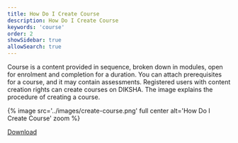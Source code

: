 ```yaml
---
title: How Do I Create Course
description: How Do I Create Course
keywords: 'course'
order: 2
showSidebar: true
allowSearch: true
---
```

Course is a content provided in sequence, broken down in modules, open for enrolment and completion for a duration. You can attach prerequisites for a course, and it may contain assessments. Registered users with content creation rights can create courses on DIKSHA. The image explains the procedure of creating a course.

{% image src='../images/create-course.png' full center alt='How Do I Create Course' zoom %}

<div class="mt-10">
	<a
		href="/help/creator/other_file/create_course.pdf"
		class="btn btn-primary btn-downloads"
		target="_blank"
		>
		Download
	</a>
</div>
